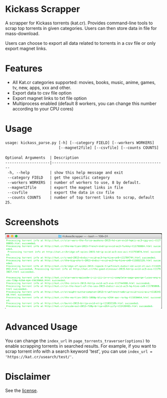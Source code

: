 # Kickass Scrapper

A scrapper for Kickass torrents (kat.cr). Provides command-line tools to scrap top torrents in given categories. Users can then store data in file for mass-download.

Users can choose to export all data related to torrents in a csv file or only export magnet links.

# Features
* All Kat.cr categories supported: movies, books, music, anime, games, tv, new, apps, xxx and other. 
* Export data to csv file option
* Export magnet links to txt file option
* Multiprocess enabled (default 8 workers, you can change this number according to your CPU cores)


# Usage
```
usage: kickass_parse.py [-h] [--category FIELD] [--workers WORKERS]
                        [--magnet2file] [--csvfile] [--counts COUNTS]

Optional Arguments  | Description
--------------------|---------------------------------------------------
 -h, --help         | show this help message and exit
 --category FIELD   | get the specific category
 --workers WORKERS  | number of workers to use, 8 by default.
 --magnet2file      | export the magnet links in file
 --csvfile          | export the data in csv file
 --counts COUNTS    | number of top torrent links to scrap, default 25.
```

# Screenshots
![movies](/screenshots/movies.png)


# Advanced Usage
You can change the `index_url` in `page_torrents_traverser(options)` to enable scrapping torrents in searched results. For example, if you want to scrap torrent info with a search keyword 'test', you can use `index_url = 'https://kat.cr/usearch/test/'`.

# Disclaimer
See the [license](license.md).

